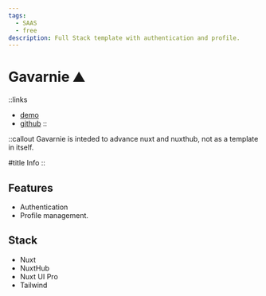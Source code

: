 ```yaml
---
tags:
  - SAAS
  - free
description: Full Stack template with authentication and profile.
---
```


# Gavarnie ⛰️

::links
- [demo](https://gavarnie.barbapapazes.dev/)
- [github](https://github.com/barbapapazes/gavarnie)
::

::callout
Gavarnie is inteded to advance nuxt and nuxthub, not as a template in itself.

#title
Info
::

## Features

- Authentication
- Profile management.

## Stack

- Nuxt
- NuxtHub
- Nuxt UI Pro
- Tailwind
